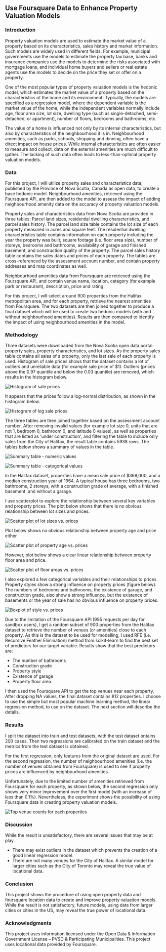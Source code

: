 ## Use Foursquare Data to Enhance Property Valuation Models

### Introduction

Property valuation models are used to estimate the market value of a property based on its characteristics, sales history and market information. Such models are widely used in different fields. For example, municipal governments use the models to estimate the property tax base, banks and insurance companies use the models to determine the risks associated with mortgage loans, and individual home buyers and sellers or real estate agents use the models to decide on the price they set or offer on a property.

One of the most popular types of property valuation models is the hedonic model, which estimates the market value of a property based on the characteristics of the home and its environment. Typically, the models are specified as a regression model, where the dependent variable is the market value of the home, while the independent variables normally include age, floor area size, lot size, dwelling type (such as single-detached, semi-detached, or apartment), number of floors, bedrooms and bathrooms, etc.

The value of a home is influenced not only by its internal characteristics, but also by characteristics of the neighbourhood it is in. Neighbourhood amenities, such as parks, schools, shopping and dinning, often have a direct impact on house prices. While internal characteristics are often easier to measure and collect, data on the external amenities are much difficult to gather. The lacking of such data often leads to less-than-optimal property valuation models.

### Data

For this project, I will utilize property sales and characteristics data, published by the Province of Nova Scotia, Canada as open data, to create a base hedonic model. Neighbourhood amenities, retrieved using the Foursquare API, are then added to the model to assess the impact of adding neighbourhood amenity data on the accuracy of property valuation models.

Property sales and characteristics data from Nova Scotia are provided in three tables: Parcel land sizes, residential dwelling characteristics, and parcel sales history. The parcel land size table contains the lot size of each property measured in acres and square feet. The residential dwelling characteristics table contains information on each property including the year the property was built, square footage (i.e. floor area size), number of storeys, bedrooms and bathrooms, availability of garage and finished basement, and construction quality of the property. The parcel sales history table contains the sales dates and prices of each property. The tables are cross-referenced by the assessment account number, and contain property addresses and map coordinates as well.

Neighbourhood amenities data from Foursquare are retrieved using the Foursquare API, and contain venue name, location, category (for example park or restaurant), description, price and rating. 

For this project, I will select around 900 properties from the Halifax metropolitan area, and for each property, retrieve the nearest amenities from Foursquare. The two datasets are then joined together to produce a final dataset which will be used to create two hedonic models (with and without neighbourhood amenities). Results are then compared to identify the impact of using neighbourhood amenities in the model.

### Methodology

Three datasets were downloaded from the Nova Scotia open data portal: property sales, property characteristics, and lot sizes. As the property sales table contains all sales of a property, only the last sale of each property is used. Histogram of sale prices shows that the dataset contains a lot of outliers and unreliable data (for example sale price of $1). Outliers (prices above the 0.97 quantile and below the 0.03 quantile) are removed, which results in the histogram below.

![Histogram of sale prices](images/price_histogram.png)

It appears that the prices follow a log-normal distribution, as shown in the histogram below.

![Histogram of log sale prices](images/price_histogram.png)

The three tables are then joined together based on the assessment account number. After removing invalid values (for example lot size 0, units that are not 1, bedroom 0, bathroom 0, and latitude 0 values), as well as properties that are listed as 'under construction', and filtering the table to include only sales from the City of Halifax, the result table contains 5938 rows. The tables below shows a summary of values in the table.

![Summary table - numeric values](images/table_summary_numeric.png)

![Summary table - categorical values](images/table_summary_category.png)

In the Halifax dataset, properties have a mean sale price of $368,000, and a median construction year of 1964. A typical house has three bedrooms, two bathrooms, 2 storeys, with a construction grade of average, with a finished basement, and without a garage.

I use scatterplot to explore the relationship between several key variables and property prices. The plot below shows that there is no obvious relationship between lot sizes and prices.

![Scatter plot of lot sizes vs. prices](images/scatter_lot_price.png)

Plot below shows no obvious relationship between property age and price either

![Scatter plot of property age vs. prices](images/scatter_age_price.png)

However, plot below shows a clear linear relationship between property floor area and price.

![Scatter plot of floor areas vs. prices](images/scatter_area_price.png)

I also explored a few categorical variables and their relationships to prices. Property styles show a strong influence on property prices (figure below). The numbers of bedrooms and bathrooms, the existence of garage, and construction grade, also show a strong influence, but the existence of basements or the year of sale has no obvious influence on property prices.

![Boxplot of style vs. prices](images/boxplot_style_price.png)

Due to the limitation of the Foursquare API (995 requests per day for sandbox users), I get a random subset of 900 properties from the Halifax dataset to retrieve the number of venues (or amenities) close to each property. As this is the dataset to be used for modelling, I used RFE (i.e. Recursive Feather Elimination) method from scikit-learn to find the best set of predictors for our target variable. Results show that the best predictors are:

* The number of bathrooms
* Construction grade
* Property style
* Existence of garage
* Property floor area

I then used the Foursquare API to get the top venues near each property. After dropping NA values, the final dataset contains 812 properties. I choose to use the simple but most popular machine learning method, the linear regression method, to use on the dataset. The next section will describe the details.

### Results 

I split the dataset into train and test datasets, with the test dataset ontains 200 cases. Then two regressions are calibrated on the train dataset and the metrics from the test dataset is obtained.

For the first regression, only features from the original dataset are used. For the second regression, the number of neighbourhood amenities (i.e. the number of venues obtained from Foursquare) is used to see if property prices are influenced by neighbourhood amenities.

Unfortunately, due to the limited number of amenities retrieved from Foursquare for each property, as shown below, the second regression only shows very minor improvement over the first model (with an increase of less than 0.1%). Nevertheless, the experiment shows the possibility of using Foursquare data in creating property valuation models.

![Top venue counts for each properties](images/venue_counts.png)

### Discussion

While the result is unsatisfactory, there are several issues that may be at play.

* There may exist outliers in the dataset which prevents the creation of a good linear regression model.
* There are not many venues for the City of Halifax. A similar model for larger cities such as the City of Toronto may reveal the true value of locational data.

### Conclusion

This project shows the procedure of using open property data and foursquare location data to create and improve property valuation models. While the result is not satisfactory, future models, using data from larger cities or cities in the US, may reveal the true power of locational data.

### Acknowledgments

This project uses information licensed under the Open Data & Information Government License – PVSC & Participating Municipalities. This project uses locational data provided by Foursquare.


